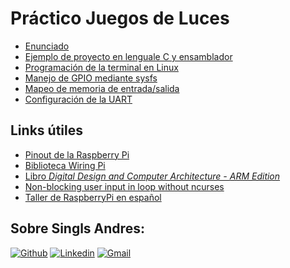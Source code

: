 # Práctico Juegos de Luces

 * [Enunciado](enunciado-tp.md) 
 * [Ejemplo de proyecto en lenguale C y ensamblador](ejemplo-c-asm.md)
 * [Programación de la terminal en Linux](terminales.md)
 * [Manejo de GPIO mediante sysfs](sysfs.md)
 * [Mapeo de memoria de entrada/salida](mapeo-entrada-salida.md)
 * [Configuración de la UART](config-uart.md)

## Links útiles
 * [Pinout de la Raspberry Pi](https://pinout.xyz/pinout/wiringpi#)
 * [Biblioteca Wiring Pi](http://wiringpi.com/)
 * [Libro _Digital Design and Computer Architecture - ARM Edition_](https://booksite.elsevier.com/9780128000564/)
 * [Non-blocking user input in loop without ncurses](https://web.archive.org/web/20180401093525/http://cc.byexamples.com/2007/04/08/non-blocking-user-input-in-loop-without-ncurses/)
 * [Taller de RaspberryPi en español](https://franciscomoya.gitbooks.io/taller-de-raspberry-pi/es/)
 

## Sobre Singls Andres:
[![Github](https://img.shields.io/badge/-Github-000?style=flat&logo=Github&logoColor=white)](https://github.com/AndresMatias)
[![Linkedin](https://img.shields.io/badge/-LinkedIn-blue?style=flat&logo=Linkedin&logoColor=white)](https://www.linkedin.com/in/andres-singls-028349228)
[![Gmail](https://img.shields.io/badge/-Gmail-c14438?style=flat&logo=Gmail&logoColor=white)](mailto:andres.singls@gmail.com)
